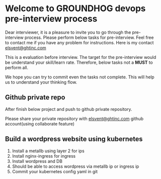 # Welcome to GROUNDHOG devops pre-interview process

Dear interviewer, it is a pleasure to invite you to go through the pre-interview process.
Please perform below tasks for pre-interview. Feel free to contact me if you have any problem for instructions.
Here is my contact elsvent@ghtinc.com

This is a evaluation before interview. The target for the pre-interview would be understand your skill/learn rate. Therefore, below tasks not a **MUST** to perform all.

We hope you can try to commit even the tasks not complete. This will help us to understand your thinking flow.

## Github private repo

After finish below project and push to github private repository.

Please share your private repository with elsvent@ghtinc.com github account(using collaborate feature)

## Build a wordpress website using kubernetes

1. Install a metallb using layer 2 for ips
2. Install nginx-ingress for ingress
3. Install wordpress and DB
4. Should be able to access wordpress via metallb ip or ingress ip
5. Commit your kubernetes config yaml in git
